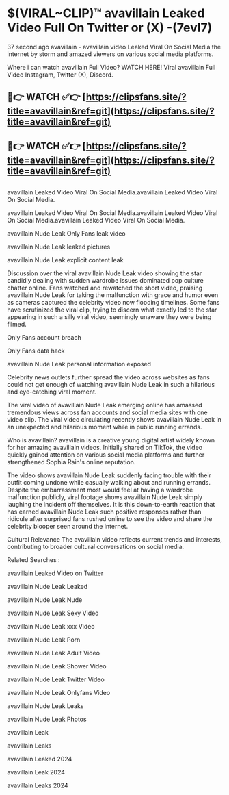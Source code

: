 # $(VIRAL~CLIP)™ avavillain Leaked Video Full On Twitter or (X) -(7evl7)
37 second ago avavillain - avavillain video Leaked Viral On Social Media the internet by storm and amazed viewers on various social media platforms.

Where i can watch avavillain Full Video? WATCH HERE! Viral avavillain Full Video Instagram, Twitter (X), Discord.

## 🔴👉 WATCH ✅👉 [https://clipsfans.site/?title=avavillain&ref=git](https://clipsfans.site/?title=avavillain&ref=git)
## 🔴👉 WATCH ✅👉 [https://clipsfans.site/?title=avavillain&ref=git](https://clipsfans.site/?title=avavillain&ref=git)
##
avavillain Leaked Video Viral On Social Media.avavillain Leaked Video Viral On Social Media.

avavillain Leaked Video Viral On Social Media.avavillain Leaked Video Viral On Social Media.avavillain Leaked Video Viral On Social Media.

avavillain Nude Leak Only Fans leak video

avavillain Nude Leak leaked pictures

avavillain Nude Leak explicit content leak

Discussion over the viral avavillain Nude Leak video showing the star candidly dealing with sudden wardrobe issues dominated pop culture chatter online. Fans watched and rewatched the short video, praising avavillain Nude Leak for taking the malfunction with grace and humor even as cameras captured the celebrity video now flooding timelines. Some fans have scrutinized the viral clip, trying to discern what exactly led to the star appearing in such a silly viral video, seemingly unaware they were being filmed.


Only Fans account breach

Only Fans data hack

avavillain Nude Leak personal information exposed

Celebrity news outlets further spread the video across websites as fans could not get enough of watching avavillain Nude Leak in such a hilarious and eye-catching viral moment.


The viral video of avavillain Nude Leak emerging online has amassed tremendous views across fan accounts and social media sites with one video clip. The viral video circulating recently shows avavillain Nude Leak in an unexpected and hilarious moment while in public running errands.


Who is avavillain? avavillain is a creative young digital artist widely known for her amazing avavillain videos. Initially shared on TikTok, the video quickly gained attention on various social media platforms and further strengthened Sophia Rain's online reputation.

The video shows avavillain Nude Leak suddenly facing trouble with their outfit coming undone while casually walking about and running errands. Despite the embarrassment most would feel at having a wardrobe malfunction publicly, viral footage shows avavillain Nude Leak simply laughing the incident off themselves. It is this down-to-earth reaction that has earned avavillain Nude Leak such positive responses rather than ridicule after surprised fans rushed online to see the video and share the celebrity blooper seen around the internet.

Cultural Relevance The avavillain video reflects current trends and interests, contributing to broader cultural conversations on social media.

Related Searches :

avavillain Leaked Video on Twitter

avavillain Nude Leak Leaked

avavillain Nude Leak Nude

avavillain Nude Leak Sexy Video

avavillain Nude Leak xxx Video

avavillain Nude Leak Porn

avavillain Nude Leak Adult Video

avavillain Nude Leak Shower Video

avavillain Nude Leak Twitter Video

avavillain Nude Leak Onlyfans Video

avavillain Nude Leak Leaks

avavillain Nude Leak Photos

avavillain Leak

avavillain Leaks

avavillain Leaked 2024

avavillain Leak 2024

avavillain Leaks 2024
